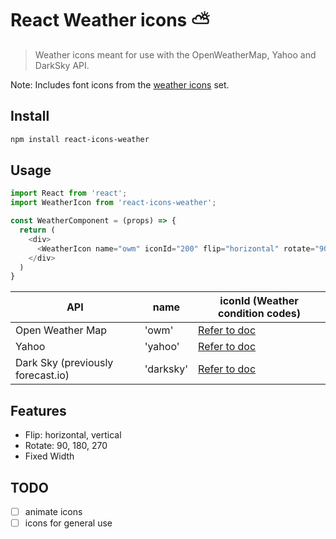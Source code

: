# React Weather icons :partly_sunny:
> Weather icons meant for use with the OpenWeatherMap, Yahoo and DarkSky API.

Note: Includes font icons from the [weather icons](http://weathericons.io) set.

## Install

``` bash
npm install react-icons-weather

```

## Usage
```js
import React from 'react';
import WeatherIcon from 'react-icons-weather';

const WeatherComponent = (props) => {
  return (
    <div>
      <WeatherIcon name="owm" iconId="200" flip="horizontal" rotate="90" />
    </div>
  )
}
```

API | name | iconId (Weather condition codes)
------------ | ------------- | -------------
Open Weather Map | 'owm' | [Refer to doc](https://openweathermap.org/weather-conditions)
Yahoo | 'yahoo' | [Refer to doc](https://developer.yahoo.com/weather/documentation.html)
Dark Sky (previously forecast.io) | 'darksky' | [Refer to doc](https://darksky.net/dev/docs#data-point-object)

## Features
* Flip: horizontal, vertical
* Rotate: 90, 180, 270
* Fixed Width

## TODO
-[ ] animate icons
-[ ] icons for general use
